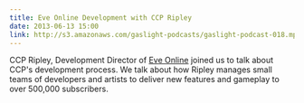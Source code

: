 ```yaml
---
title: Eve Online Development with CCP Ripley
date: 2013-06-13 15:00
link: http://s3.amazonaws.com/gaslight-podcasts/gaslight-podcast-018.mp3
---
```


CCP Ripley, Development Director of <a href="http://www.eveonline.com/">Eve Online</a>
joined us to talk about CCP's development process. We talk about how Ripley manages
small teams of developers and artists to deliver new features and gameplay to over 500,000
subscribers.

